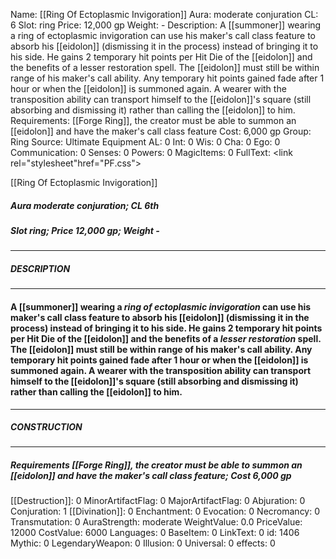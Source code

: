 Name: [[Ring Of Ectoplasmic Invigoration]]
Aura: moderate conjuration
CL: 6
Slot: ring
Price: 12,000 gp
Weight: -
Description: A [[summoner]] wearing a ring of ectoplasmic invigoration can use his maker's call class feature to absorb his [[eidolon]] (dismissing it in the process) instead of bringing it to his side. He gains 2 temporary hit points per Hit Die of the [[eidolon]] and the benefits of a lesser restoration spell. The [[eidolon]] must still be within range of his maker's call ability. Any temporary hit points gained fade after 1 hour or when the [[eidolon]] is summoned again. A wearer with the transposition ability can transport himself to the [[eidolon]]'s square (still absorbing and dismissing it) rather than calling the [[eidolon]] to him.
Requirements: [[Forge Ring]], the creator must be able to summon an [[eidolon]] and have the maker's call class feature
Cost: 6,000 gp
Group: Ring
Source: Ultimate Equipment
AL: 0
Int: 0
Wis: 0
Cha: 0
Ego: 0
Communication: 0
Senses: 0
Powers: 0
MagicItems: 0
FullText: <link rel="stylesheet"href="PF.css"><div class="heading"><p class="alignleft">[[Ring Of Ectoplasmic Invigoration]]</p><div style="clear: both;"></div></div><div><h5><b>Aura </b>moderate conjuration; <b>CL </b>6th</h5><h5><b>Slot </b>ring; <b>Price </b>12,000 gp; <b>Weight </b>-</h5></div><hr/><div><h5><b>DESCRIPTION</b></h5></div><hr/><div><h4><p>A [[summoner]] wearing a <i>ring of ectoplasmic invigoration</i> can use his maker's call class feature to absorb his [[eidolon]] (dismissing it in the process) instead of bringing it to his side. He gains 2 temporary hit points per Hit Die of the [[eidolon]] and the benefits of a <i>lesser restoration</i> spell. The [[eidolon]] must still be within range of his maker's call ability. Any temporary hit points gained fade after 1 hour or when the [[eidolon]] is summoned again. A wearer with the transposition ability can transport himself to the [[eidolon]]'s square (still absorbing and dismissing it) rather than calling the [[eidolon]] to him.</p></h4></div><hr/><div><h5><b>CONSTRUCTION</b></h5></div><hr/><div><h5><b>Requirements </b>[[Forge Ring]], the creator must be able to summon an [[eidolon]] and have the maker's call class feature; <b>Cost </b>6,000 gp</h5></div>
[[Destruction]]: 0
MinorArtifactFlag: 0
MajorArtifactFlag: 0
Abjuration: 0
Conjuration: 1
[[Divination]]: 0
Enchantment: 0
Evocation: 0
Necromancy: 0
Transmutation: 0
AuraStrength: moderate
WeightValue: 0.0
PriceValue: 12000
CostValue: 6000
Languages: 0
BaseItem: 0
LinkText: 0
id: 1406
Mythic: 0
LegendaryWeapon: 0
Illusion: 0
Universal: 0
effects: 0
